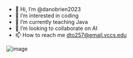 - 👋 Hi, I’m @danobrien2023
- 👀 I’m interested in coding
- 🌱 I’m currently teaching Java
- 💞️ I’m looking to collaborate on AI
- 📫 How to reach me dto257@email.vccs.edu

<!---
danobrien2023/danobrien2023 is a ✨ special ✨ repository because its `README.md` (this file) appears on your GitHub profile.
You can click the Preview link to take a look at your changes.
--->

![image](https://www.ledperf.us/images/models/ledperf.com/._1/pack-rear-led-turn-signal-for-triumph-daytona-675_50745.jpg)
